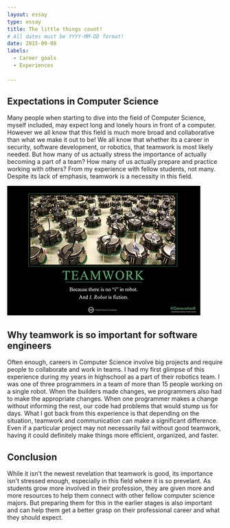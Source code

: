 ```yaml
---
layout: essay
type: essay
title: The little things count! 
# All dates must be YYYY-MM-DD format!
date: 2015-09-08
labels:
  - Career goals
  - Experiences
  
---
```



## Expectations in Computer Science
Many people when starting to dive into the field of Computer Science, myself included, may expect long and lonely hours in front of a computer. However we all know that this field is much more broad and collaborative than what we make it out to be! We all know that whether its a career in security, software development, or robotics, that teamwork is most likely needed. But how many of us actually stress the importance of actually becoming a part of a team? How many of us actually prepare and practice working with others? From my experience with fellow students, not many. Despite its lack of emphasis, teamwork is a necessity in this field. 

<img class="ui medium left floated image" src="../images/teamworkRobot.jpg">

## Why teamwork is so important for software engineers
Often enough, careers in Computer Science involve big projects and require people to collaborate and work in teams. I had my first glimpse of this experience during my years in highschool as a part of their robotics team. I was one of three programmers in a team of more than 15 people working on a single robot. When the builders made changes, we programmers also had to make the appropriate changes. When one programmer makes a change without informing the rest, our code had problems that would stump us for days. What I got back from this experience is that depending on the situation, teamwork and communication can make a significant difference. Even if a particular project may not necessarily fail without good teamwork, having it could definitely make things more efficient, organized, and faster. 


## Conclusion
While it isn't the newest revelation that teamwork is good, its importance isn't stressed enough, especially in this field where it is so prevelant. As students grow more involved in their profession, they are given more and more resources to help them connect with other fellow computer science majors. But preparing them for this in the earlier stages is also important and can help them get a better grasp on their professional career and what they should expect.
